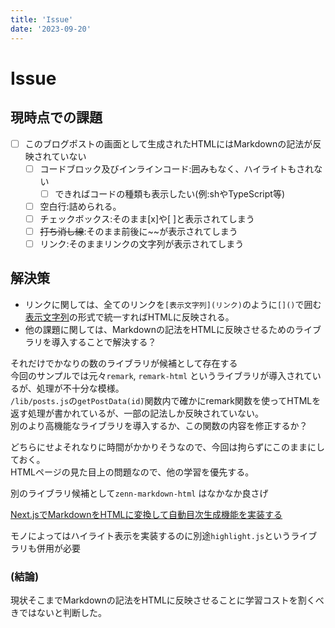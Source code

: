 ```yaml
---
title: 'Issue'
date: '2023-09-20'
---
```


# Issue

## 現時点での課題

- [ ] このブログポストの画面として生成されたHTMLにはMarkdownの記法が反映されていない
    - [ ] コードブロック及びインラインコード:囲みもなく、ハイライトもされない
        - [ ] できればコードの種類も表示したい(例:shやTypeScript等)
    - [ ] 空白行:詰められる。
    - [ ] チェックボックス:そのまま[x]や[ ]と表示されてしまう
    - [ ] ~~打ち消し線~~:そのまま前後に~~が表示されてしまう
    - [ ] リンク:そのままリンクの文字列が表示されてしまう

## 解決策

- リンクに関しては、全てのリンクを`[表示文字列](リンク)`のように`[]()`で囲む[表示文字列](リンク)の形式で統一すればHTMLに反映される。
- 他の課題に関しては、Markdownの記法をHTMLに反映させるためのライブラリを導入することで解決する？

それだけでかなりの数のライブラリが候補として存在する  
今回のサンプルでは元々`remark`, `remark-html` というライブラリが導入されているが、処理が不十分な模様。  
`/lib/posts.js`の`getPostData(id)`関数内で確かにremark関数を使ってHTMLを返す処理が書かれているが、一部の記法しか反映されていない。  
別のより高機能なライブラリを導入するか、この関数の内容を修正するか？  

どちらにせよそれなりに時間がかかりそうなので、今回は拘らずにこのままにしておく。  
HTMLページの見た目上の問題なので、他の学習を優先する。

別のライブラリ候補として`zenn-markdown-html` はなかなか良さげ

[Next.jsでMarkdownをHTMLに変換して自動目次生成機能を実装する](https://zenn.dev/angelecho/articles/8f200e51a6b475)

モノによってはハイライト表示を実装するのに別途`highlight.js`というライブラリも併用が必要

### (結論)

現状そこまでMarkdownの記法をHTMLに反映させることに学習コストを割くべきではないと判断した。  
